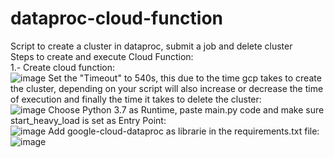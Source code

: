 # dataproc-cloud-function
Script to create a cluster in dataproc, submit a job and delete cluster  
Steps to create and execute Cloud Function:  
1.- Create cloud function:  
  ![image](https://user-images.githubusercontent.com/63972784/208483444-f1561d3c-9998-4177-9911-78ea8e0ddd2a.png)
  Set the "Timeout" to 540s, this due to the time gcp takes to create the cluster, depending on your script will also increase or decrease the time of execution and finally the time it takes to delete the cluster:  
  ![image](https://user-images.githubusercontent.com/63972784/208483961-4841fc6b-32ae-4d26-9a52-e33b021d6415.png)
  Choose Python 3.7 as Runtime, paste main.py code and make sure start_heavy_load is set as Entry Point:  
  ![image](https://user-images.githubusercontent.com/63972784/208484480-5cb1571c-8b44-4164-ad0d-fb1f57d124c6.png)
  Add google-cloud-dataproc as librarie in the requirements.txt file:  
  ![image](https://user-images.githubusercontent.com/63972784/208484552-a38a71f3-0ca8-4b2f-943a-2d6317d6731a.png)

